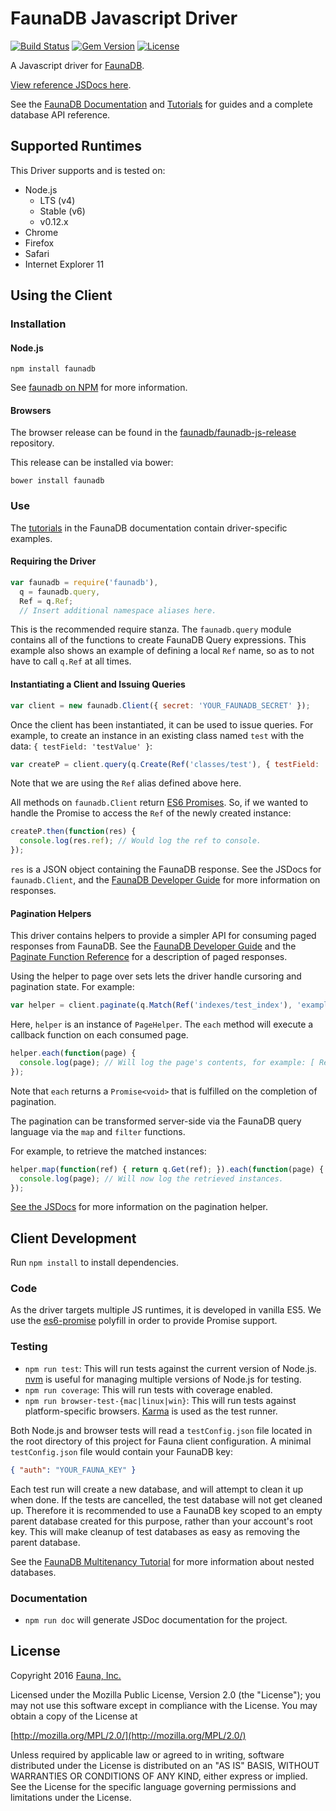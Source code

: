 # FaunaDB Javascript Driver

[![Build Status](https://img.shields.io/travis/faunadb/faunadb-js/master.svg?maxAge=21600)](https://travis-ci.org/faunadb/faunadb-js)
[![Gem Version](https://img.shields.io/npm/v/faunadb.svg?maxAge=21600)](https://www.npmjs.com/package/faunadb)
[![License](https://img.shields.io/badge/license-MPL_2.0-blue.svg?maxAge=2592000)](https://raw.githubusercontent.com/faunadb/faunadb-js/master/LICENSE)

A Javascript driver for [FaunaDB](https://fauna.com).

[View reference JSDocs here](https://faunadb.github.com/faunadb-js).

See the [FaunaDB Documentation](https://fauna.com/documentation) and
[Tutorials](https://fauna.com/tutorials) for guides and a complete database
API reference.

## Supported Runtimes

This Driver supports and is tested on:

* Node.js
  * LTS (v4)
  * Stable (v6)
  * v0.12.x
* Chrome
* Firefox
* Safari
* Internet Explorer 11

## Using the Client

### Installation

#### Node.js

`npm install faunadb`

See [faunadb on NPM](https://npmjs.com/package/faunadb) for more information.

#### Browsers

The browser release can be found in the [faunadb/faunadb-js-release](https://github.com/faunadb/faunadb-js-release) repository.

This release can be installed via bower:

`bower install faunadb`

### Use

The [tutorials](http://fauna.com/tutorials) in the FaunaDB documentation
contain driver-specific examples.

#### Requiring the Driver

```javascript
var faunadb = require('faunadb'),
  q = faunadb.query,
  Ref = q.Ref;
  // Insert additional namespace aliases here.
```

This is the recommended require stanza. The `faunadb.query` module contains all
of the functions to create FaunaDB Query expressions. This example also shows
an example of defining a local `Ref` name, so as to not have to call `q.Ref` at
all times.

#### Instantiating a Client and Issuing Queries
```javascript
var client = new faunadb.Client({ secret: 'YOUR_FAUNADB_SECRET' });
```

Once the client has been instantiated, it can be used to issue queries. For
example, to create an instance in an existing class named `test` with the data:
`{ testField: 'testValue' }`:

```javascript
var createP = client.query(q.Create(Ref('classes/test'), { testField: 'testValue' }));
```

Note that we are using the `Ref` alias defined above here.

All methods on `faunadb.Client` return [ES6 Promises](https://developer.mozilla.org/en-US/docs/Web/JavaScript/Reference/Global_Objects/Promise).
So, if we wanted to handle the Promise to access the `Ref` of the newly created
instance:

```javascript
createP.then(function(res) {
  console.log(res.ref); // Would log the ref to console.
});
```

`res` is a JSON object containing the FaunaDB response. See the JSDocs for
`faunadb.Client`, and the [FaunaDB Developer Guide](https://fauna.com/documentation/dev)
for more information on responses.

#### Pagination Helpers

This driver contains helpers to provide a simpler API for consuming paged
responses from FaunaDB. See the [FaunaDB Developer Guide](https://fauna.com/documentation/dev) 
and the [Paginate Function Reference](https://fauna.com/documentation/queries#read_functions-paginate_set)
for a description of paged responses.

Using the helper to page over sets lets the driver handle cursoring and
pagination state. For example:

```javascript
var helper = client.paginate(q.Match(Ref('indexes/test_index'), 'example-term'));
```

Here, `helper` is an instance of `PageHelper`. The `each` method will execute a
callback function on each consumed page.

```javascript
helper.each(function(page) {
  console.log(page); // Will log the page's contents, for example: [ Ref("classes/test/1234"), ... ]
});
```

Note that `each` returns a `Promise<void>` that is fulfilled on the completion
of pagination.

The pagination can be transformed server-side via the FaunaDB query language
via the `map` and `filter` functions.

For example, to retrieve the matched instances:

```javascript
helper.map(function(ref) { return q.Get(ref); }).each(function(page) {
  console.log(page); // Will now log the retrieved instances.
});
```

[See the JSDocs](https://faunadb.github.com/faunadb-js/PageHelper.html) for
more information on the pagination helper.

## Client Development

Run `npm install` to install dependencies.

### Code

As the driver targets multiple JS runtimes, it is developed in vanilla ES5.  We
use the [es6-promise](https://github.com/stefanpenner/es6-promise) polyfill in
order to provide Promise support.

### Testing

* `npm run test`: This will run tests against the current version of Node.js.
  [nvm](https://github.com/creationix/nvm) is useful for managing multiple
  versions of Node.js for testing.
* `npm run coverage`: This will run tests with coverage enabled.
* `npm run browser-test-{mac|linux|win}`: This will run tests against
  platform-specific browsers.  [Karma](https://karma-runner.github.io/1.0/index.html) 
  is used as the test runner.

Both Node.js and browser tests will read a `testConfig.json` file located in
the root directory of this project for Fauna client configuration. A minimal
`testConfig.json` file would contain your FaunaDB key:

```json
{ "auth": "YOUR_FAUNA_KEY" }
```

Each test run will create a new database, and will attempt to clean it up when
done. If the tests are cancelled, the test database will not get cleaned up.
Therefore it is recommended to use a FaunaDB key scoped to an empty parent
database created for this purpose, rather than your account's root key. This
will make cleanup of test databases as easy as removing the parent database.

See the [FaunaDB Multitenancy Tutorial](https://fauna.com/tutorials/multitenant) for more
information about nested databases.

### Documentation

* `npm run doc` will generate JSDoc documentation for the project.

## License

Copyright 2016 [Fauna, Inc.](https://fauna.com/)

Licensed under the Mozilla Public License, Version 2.0 (the "License"); you may
not use this software except in compliance with the License. You may obtain a
copy of the License at

[http://mozilla.org/MPL/2.0/](http://mozilla.org/MPL/2.0/)

Unless required by applicable law or agreed to in writing, software distributed
under the License is distributed on an "AS IS" BASIS, WITHOUT WARRANTIES OR
CONDITIONS OF ANY KIND, either express or implied. See the License for the
specific language governing permissions and limitations under the License.
